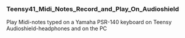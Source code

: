 ### Teensy41_Midi_Notes_Record_and_Play_On_Audioshield

Play Midi-notes typed on a Yamaha PSR-140 keyboard on Teensy Audioshield-headphones and on the PC









